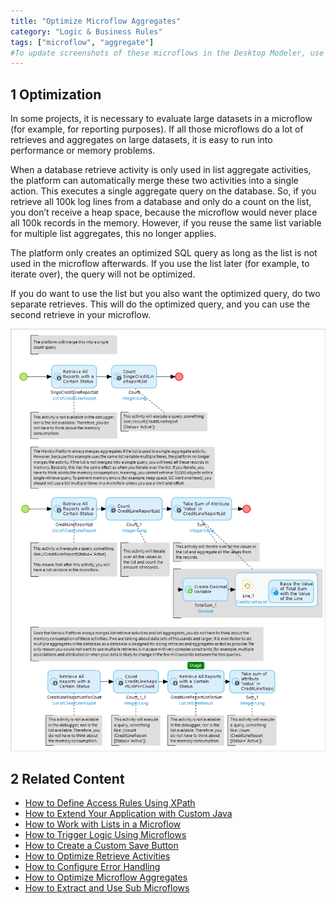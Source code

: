 ```yaml
---
title: "Optimize Microflow Aggregates"
category: "Logic & Business Rules"
tags: ["microflow", "aggregate"]
#To update screenshots of these microflows in the Desktop Modeler, use the Microflow Screenshots app project.
---
```


## 1 Optimization

In some projects, it is necessary to evaluate large datasets in a microflow (for example, for reporting purposes). If all those microflows do a lot of retrieves and aggregates on large datasets, it is easy to run into performance or memory problems. 

When a database retrieve activity is only used in list aggregate activities, the platform can automatically merge these two activities into a single action. This executes a single aggregate query on the database. So, if you retrieve all 100k log lines from a database and only do a count on the list, you don’t receive a heap space, because the microflow would never place all 100k records in the memory. However, if you reuse the same list variable for multiple list aggregates, this no longer applies.

The platform only creates an optimized SQL query as long as the list is not used in the microflow afterwards. If you use the list later (for example, to iterate over), the query will not be optimized.

If you do want to use the list but you also want the optimized query, do two separate retrieves. This will do the optimized query, and you can use the second retrieve in your microflow.

![](attachments/18448676/18580944.png)

## 2 Related Content

* [How to Define Access Rules Using XPath](define-access-rules-using-xpath)
* [How to Extend Your Application with Custom Java](extending-your-application-with-custom-java)
* [How to Work with Lists in a Microflow](working-with-lists-in-a-microflow)
* [How to Trigger Logic Using Microflows](triggering-logic-using-microflows)
* [How to Create a Custom Save Button](create-a-custom-save-button)
* [How to Optimize Retrieve Activities](optimizing-retrieve-activities)
* [How to Configure Error Handling](set-up-error-handling)
* [How to Optimize Microflow Aggregates](optimizing-microflow-aggregates)
* [How to Extract and Use Sub Microflows](extract-and-use-sub-microflows)
